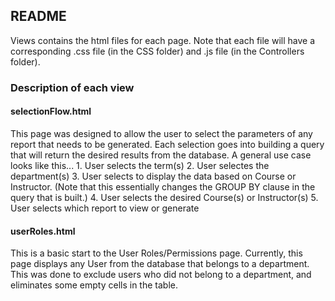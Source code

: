 ## README
Views contains the html files for each page. Note that each file will have a corresponding .css file (in the CSS folder) and .js file (in the Controllers folder). 

### Description of each view

#### selectionFlow.html
This page was designed to allow the user to select the parameters of any report that needs to be generated. Each selection goes into building a query that will return the desired results from the database. A general use case looks like this...
	1. User selects the term(s)
	2. User selectes the department(s)
	3. User selects to display the data based on Course or Instructor. (Note that this essentially changes the GROUP BY clause in the query that is built.)
	4. User selects the desired Course(s) or Instructor(s)
	5. User selects which report to view or generate

#### userRoles.html
This is a basic start to the User Roles/Permissions page. Currently, this page displays any User from the database that belongs to a department. This was done to exclude users who did not belong to a department, and eliminates some empty cells in the table.
	
